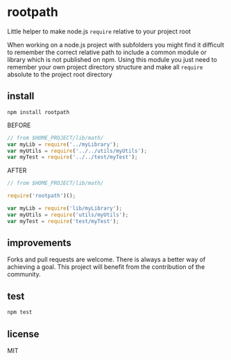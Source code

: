 rootpath
========

Little helper to make node.js `require` relative to your project root

When working on a node.js project with subfolders you might find it difficult to remember the correct relative path to include a common module or library which is not published on npm. 
Using this module you just need to remember your own project directory structure and make all `require` absolute to the project root directory

install
-------

`npm install rootpath`


BEFORE
```JavaScript
// from $HOME_PROJECT/lib/math/
var myLib = require('../myLibrary');
var myUtils = require('../../utils/myUtils');
var myTest = require('../../test/myTest');
``` 

AFTER
```JavaScript
// from $HOME_PROJECT/lib/math/

require('rootpath')();

var myLib = require('lib/myLibrary');
var myUtils = require('utils/myUtils');
var myTest = require('test/myTest');
```

improvements
------------

Forks and pull requests are welcome. There is always a better way of achieving a goal. This project will benefit from the contribution of the community.

test
----

```bash
npm test
```
license
-------

MIT